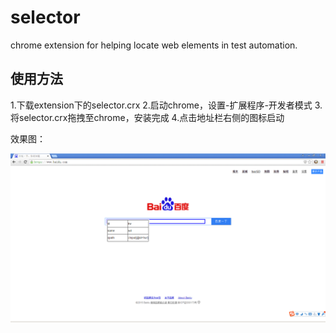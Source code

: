 # selector
chrome extension for helping locate web elements in test automation.

## 使用方法

1.下载extension下的selector.crx
2.启动chrome，设置-扩展程序-开发者模式
3.将selector.crx拖拽至chrome，安装完成
4.点击地址栏右侧的图标启动


效果图：

![](imgs/show.png)
